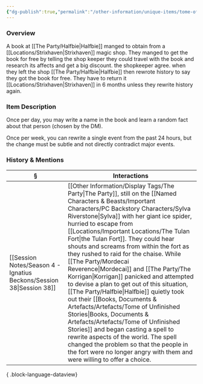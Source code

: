 ```yaml
---
{"dg-publish":true,"permalink":"/other-information/unique-items/tome-of-unfinished-stories/","updated":"2025-06-13T19:16:52.405+01:00"}
---
```


### Overview
A book at [[The Party/Halfbie\|Halfbie]] manged to obtain from a [[Locations/Strixhaven\|Strixhaven]] magic shop. They manged to get the book for free by telling the shop keeper they could travel with the book and research its affects and get a big discount. the shopkeeper agree. when they left the shop [[The Party/Halfbie\|Halfbie]]  then rewrote history to say they got the book for free. They have to return it [[Locations/Strixhaven\|Strixhaven]] in 6 months unless they rewrite history again. 

### Item Description
Once per day, you may write a name in the book and learn a random fact about that person (chosen by the DM).

Once per week, you can rewrite a single event from the past 24 hours, but the change must be subtle and not directly contradict major events.

### History & Mentions
| §                                                                       | Interactions                                                                                                                                                                                                                                                                                                                                                                                                                                                                                                                                                                                                                                                                 |
| ----------------------------------------------------------------------- | ---------------------------------------------------------------------------------------------------------------------------------------------------------------------------------------------------------------------------------------------------------------------------------------------------------------------------------------------------------------------------------------------------------------------------------------------------------------------------------------------------------------------------------------------------------------------------------------------------------------------------------------------------------------------------- |
| [[Session Notes/Season 4 - Ignatius Beckons/Session 38\|Session 38]] | [[Other Information/Display Tags/The Party\|The Party]], still on the [[Named Characters & Beasts/Important Characters/PC Backstory Characters/Sylva Riverstone\|Sylva]] with her giant ice spider, hurried to escape from [[Locations/Important Locations/The Tulan Fort\|the Tulan Fort]]. They could hear shouts and screams from within the fort as they rushed to raid for the chaise. While [[The Party/Mordecai Reverence\|Mordecai]] and [[The Party/The Korrigan\|Korrigan]] panicked and attempted to devise a plan to get out of this situation, [[The Party/Halfbie\|Halfbie]] quietly took out their [[Books, Documents & Artefacts/Artefacts/Tome of Unfinished Stories\|Books, Documents & Artefacts/Artefacts/Tome of Unfinished Stories]] and began casting a spell to rewrite aspects of the world. The spell changed the problem so that the people in the fort were no longer angry with them and were willing to offer a choice. |

{ .block-language-dataview}